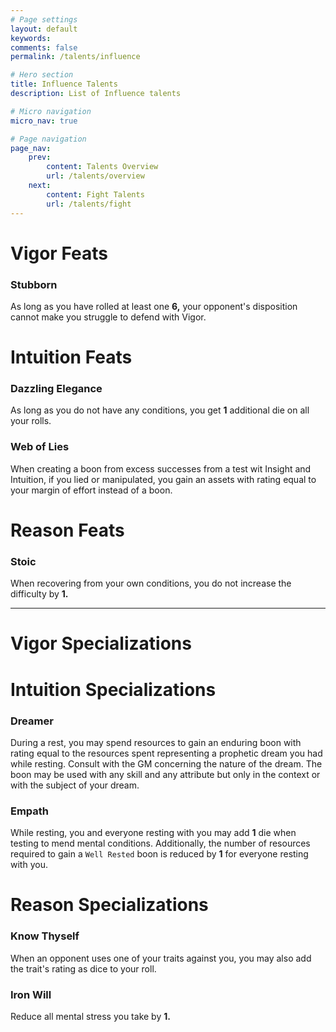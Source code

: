 ```yaml
---
# Page settings
layout: default
keywords:
comments: false
permalink: /talents/influence

# Hero section
title: Influence Talents
description: List of Influence talents

# Micro navigation
micro_nav: true

# Page navigation
page_nav:
    prev:
        content: Talents Overview
        url: /talents/overview
    next:
        content: Fight Talents
        url: /talents/fight
---
```


# Vigor Feats

### Stubborn

As long as you have rolled at least one **6,** your opponent's disposition cannot make you struggle to defend with Vigor.



# Intuition Feats

### Dazzling Elegance

As long as you do not have any conditions, you get **1** additional die on all your rolls.

### Web of Lies

When creating a boon from excess successes from a test wit Insight and Intuition, if you lied or manipulated, you gain an assets with rating equal to your margin of effort instead of a boon.



# Reason Feats

### Stoic

When recovering from your own conditions, you do not increase the difficulty by **1.**


---


# Vigor Specializations





# Intuition Specializations

### Dreamer

During a rest, you may spend resources to gain an enduring boon with rating equal to the resources spent representing a prophetic dream you had while resting. Consult with the GM concerning the nature of the dream. The boon may be used with any skill and any attribute but only in the context or with the subject of your dream.

### Empath

While resting, you and everyone resting with you may add **1** die when testing to mend mental conditions. Additionally, the number of resources required to gain a `Well Rested` boon is reduced by **1** for everyone resting with you.



# Reason Specializations

### Know Thyself

When an opponent uses one of your traits against you, you may also add the trait's rating as dice to your roll.

### Iron Will

Reduce all mental stress you take by **1.**
